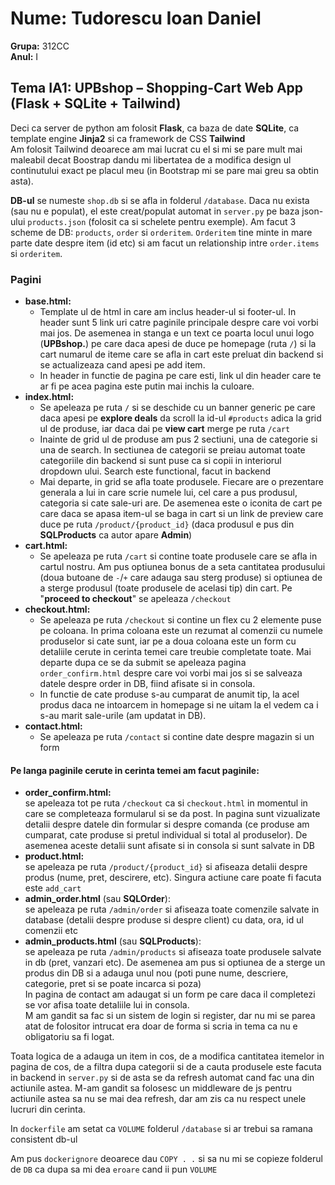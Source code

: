 # Nume: Tudorescu Ioan Daniel  
**Grupa:** 312CC  
**Anul:** I

## Tema IA1: UPBshop – Shopping-Cart Web App (Flask + SQLite + Tailwind)

Deci ca server de python am folosit **Flask**, ca baza de date **SQLite**, ca template engine **Jinja2** si ca framework de CSS **Tailwind**  
Am folosit Tailwind deoarece am mai lucrat cu el si mi se pare mult mai maleabil decat Boostrap dandu mi libertatea de a modifica design ul continutului exact pe placul meu (in Bootstrap mi se pare mai greu sa obtin asta).

**DB-ul** se numeste `shop.db` si se afla in folderul `/database`. Daca nu exista (sau nu e populat), el este creat/populat automat in `server.py` pe baza json-ului `products.json` (folosit ca si schelete pentru exemple). Am facut 3 scheme de DB: `products`, `order` si `orderitem`. `Orderitem` tine minte in mare parte date despre item (id etc) si am facut un relationship intre `order.items` si `orderitem`.

### Pagini

- **base.html:**
    - Template ul de html in care am inclus header-ul si footer-ul. In header sunt 5 link uri catre paginile principale despre care voi vorbi mai jos. De asemenea in stanga e un text ce poarta locul unui logo (**UPBshop.**) pe care daca apesi de duce pe homepage (ruta `/`) si la cart numarul de iteme care se afla in cart este preluat din backend si se actualizeaza cand apesi pe add item.  
    - In header in functie de pagina pe care esti, link ul din header care te ar fi pe acea pagina este putin mai inchis la culoare.
- **index.html:**
    - Se apeleaza pe ruta `/` si se deschide cu un banner generic pe care daca apesi pe **explore deals** da scroll la id-ul `#products` adica la grid ul de produse, iar daca dai pe **view cart** merge pe ruta `/cart`  
    - Inainte de grid ul de produse am pus 2 sectiuni, una de categorie si una de search. In sectiunea de categorii se preiau automat toate categoriile din backend si sunt puse ca si copii in interiorul dropdown ului. Search este functional, facut in backend  
    - Mai departe, in grid se afla toate produsele. Fiecare are o prezentare generala a lui in care scrie numele lui, cel care a pus produsul, categoria si cate sale-uri are. De asemenea este o iconita de cart pe care daca se apasa item-ul se baga in cart si un link de preview care duce pe ruta `/product/{product_id}` (daca produsul e pus din **SQLProducts** ca autor apare **Admin**)
- **cart.html:**
    - Se apeleaza pe ruta `/cart` si contine toate produsele care se afla in cartul nostru. Am pus optiunea bonus de a seta cantitatea produsului (doua butoane de `-`/`+` care adauga sau sterg produse) si optiunea de a sterge produsul (toate produsele de acelasi tip) din cart. Pe "**proceed to checkout**" se apeleaza `/checkout`
- **checkout.html:**
    - Se apeleaza pe ruta `/checkout` si contine un flex cu 2 elemente puse pe coloana. In prima coloana este un rezumat al comenzii cu numele produselor si cate sunt, iar pe a doua coloana este un form cu detaliile cerute in cerinta temei care treubie completate toate. Mai departe dupa ce se da submit se apeleaza pagina `order_confirm.html` despre care voi vorbi mai jos si se salveaza datele despre order in DB, fiind afisate si in consola.  
    - In functie de cate produse s-au cumparat de anumit tip, la acel produs daca ne intoarcem in homepage si ne uitam la el vedem ca i s-au marit sale-urile (am updatat in DB).
- **contact.html:**
    - Se apeleaza pe ruta `/contact` si contine date despre magazin si un form

#### Pe langa paginile cerute in cerinta temei am facut paginile:

- **order_confirm.html:**  
    se apeleaza tot pe ruta `/checkout` ca si `checkout.html` in momentul in care se completeaza formularul si se da post. In pagina sunt vizualizate detalii despre datele din formular si despre comanda (ce produse am cumparat, cate produse si pretul individual si total al produselor). De asemenea aceste detalii sunt afisate si in consola si sunt salvate in DB
- **product.html:**  
    se apeleaza pe ruta `/product/{product_id}` si afiseaza detalii despre produs (nume, pret, descirere, etc). Singura actiune care poate fi facuta este `add_cart`
- **admin_order.html** (sau **SQLOrder**):  
    se apeleaza pe ruta `/admin/order` si afiseaza toate comenzile salvate in database (detalii despre produse si despre client) cu data, ora, id ul comenzii etc
- **admin_products.html** (sau **SQLProducts**):  
    se apeleaza pe ruta `/admin/products` si afiseaza toate produsele salvate in db (pret, vanzari etc). De asemenea am pus si optiunea de a sterge un produs din DB si a adauga unul nou (poti pune nume, descriere, categorie, pret si se poate incarca si poza)  
    In pagina de contact am adaugat si un form pe care daca il completezi se vor afisa toate detaliile lui in consola.  
    M am gandit sa fac si un sistem de login si register, dar nu mi se parea atat de folositor intrucat era doar de forma si scria in tema ca nu e obligatoriu sa fi logat.

Toata logica de a adauga un item in cos, de a modifica cantitatea itemelor in pagina de cos, de a filtra dupa categorii si de a cauta produsele este facuta in backend in `server.py` si de asta se da refresh automat cand fac una din actiunile astea. M-am gandit sa folosesc un middleware de js pentru actiunile astea sa nu se mai dea refresh, dar am zis ca nu respect unele lucruri din cerinta.

In `dockerfile` am setat ca `VOLUME` folderul `/database` si ar trebui sa ramana consistent db-ul

Am pus `dockerignore` deoarece dau `COPY . .` si sa nu mi se copieze folderul de `DB` ca dupa sa mi dea `eroare` cand ii pun `VOLUME`
